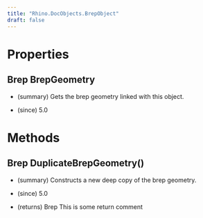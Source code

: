 ```yaml
---
title: "Rhino.DocObjects.BrepObject"
draft: false
---
```


# Properties
## Brep BrepGeometry
- (summary) 
     Gets the brep geometry linked with this object.
     
- (since) 5.0
# Methods
## Brep DuplicateBrepGeometry()
- (summary) 
     Constructs a new deep copy of the brep geometry.
     
- (since) 5.0
- (returns) Brep This is some return comment
